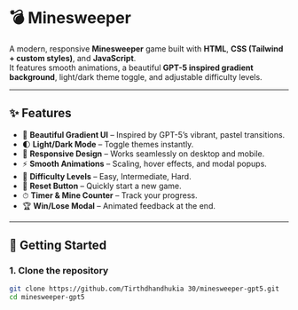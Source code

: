 
# 💣 Minesweeper 

A modern, responsive **Minesweeper** game built with **HTML**, **CSS (Tailwind + custom styles)**, and **JavaScript**.  
It features smooth animations, a beautiful **GPT-5 inspired gradient background**, light/dark theme toggle, and adjustable difficulty levels.

---

## ✨ Features

- 🎨 **Beautiful Gradient UI** – Inspired by GPT-5’s vibrant, pastel transitions.
- 🌓 **Light/Dark Mode** – Toggle themes instantly.
- 📱 **Responsive Design** – Works seamlessly on desktop and mobile.
- ⚡ **Smooth Animations** – Scaling, hover effects, and modal popups.
- 🎯 **Difficulty Levels** – Easy, Intermediate, Hard.
- 🔄 **Reset Button** – Quickly start a new game.
- ⏱ **Timer & Mine Counter** – Track your progress.
- 🏆 **Win/Lose Modal** – Animated feedback at the end.

---


## 🚀 Getting Started

### 1. Clone the repository
```bash
git clone https://github.com/Tirthdhandhukia 30/minesweeper-gpt5.git
cd minesweeper-gpt5

